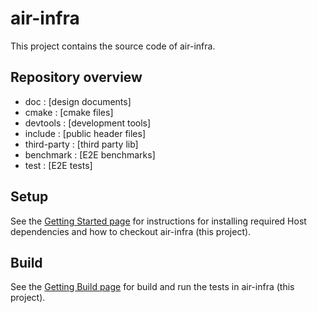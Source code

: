 # air-infra

This project contains the source code of air-infra.

## Repository overview

- doc :         [design documents]
- cmake :       [cmake files]
- devtools :    [development tools]
- include :     [public header files]
- third-party : [third party lib]
- benchmark :   [E2E benchmarks]
- test :        [E2E tests]

## Setup

See the [Getting Started page](.aci/doc/SETUP.md) for instructions for installing required Host dependencies and how to checkout air-infra (this project).

## Build

See the [Getting Build page](doc/BUILD.md) for build and run the tests in air-infra (this project).